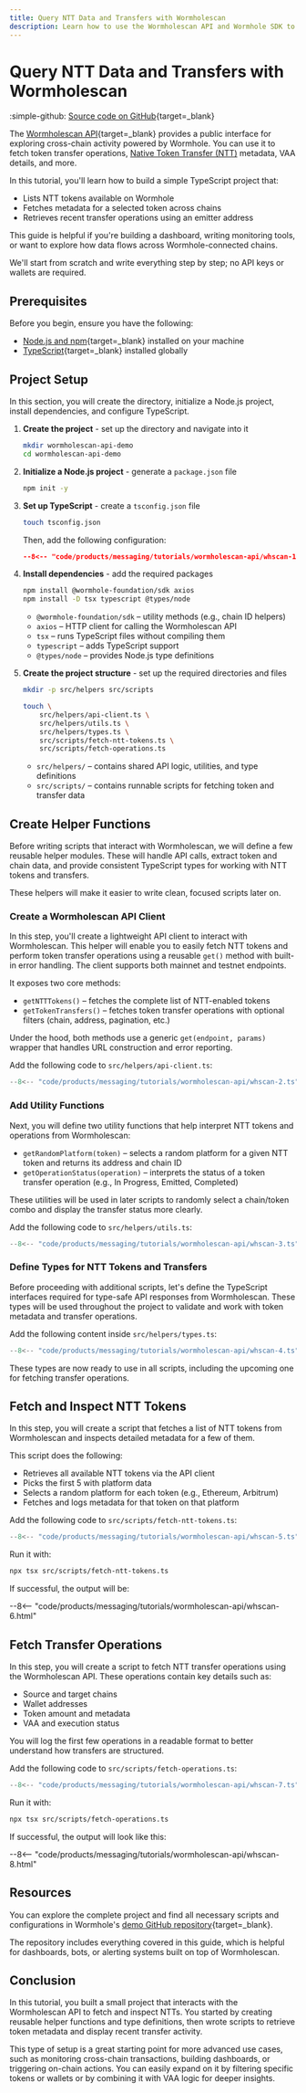 ```yaml
---
title: Query NTT Data and Transfers with Wormholescan
description: Learn how to use the Wormholescan API and Wormhole SDK to fetch NTT token and transfer data step by step using reusable TypeScript helpers.
---
```


# Query NTT Data and Transfers with Wormholescan

:simple-github: [Source code on GitHub](https://github.com/wormhole-foundation/demo-wormholescan-api){target=\_blank}

The [Wormholescan API](https://wormholescan.io/#/developers/api-doc){target=\_blank} provides a public interface for exploring cross-chain activity powered by Wormhole. You can use it to fetch token transfer operations, [Native Token Transfer (NTT)](/docs/products/native-token-transfers/overview/) metadata, VAA details, and more.

In this tutorial, you'll learn how to build a simple TypeScript project that:

 - Lists NTT tokens available on Wormhole
 - Fetches metadata for a selected token across chains
 - Retrieves recent transfer operations using an emitter address

This guide is helpful if you're building a dashboard, writing monitoring tools, or want to explore how data flows across Wormhole-connected chains.

We'll start from scratch and write everything step by step; no API keys or wallets are required.

## Prerequisites

Before you begin, ensure you have the following:

 - [Node.js and npm](https://docs.npmjs.com/downloading-and-installing-node-js-and-npm){target=\_blank} installed on your machine
 - [TypeScript](https://www.typescriptlang.org/download/){target=\_blank} installed globally

## Project Setup

In this section, you will create the directory, initialize a Node.js project, install dependencies, and configure TypeScript.

1. **Create the project** - set up the directory and navigate into it

    ```bash
    mkdir wormholescan-api-demo
    cd wormholescan-api-demo
    ```

2. **Initialize a Node.js project** - generate a `package.json` file

    ```bash
    npm init -y
    ```

3. **Set up TypeScript** - create a `tsconfig.json` file

    ```bash
    touch tsconfig.json
    ```

    Then, add the following configuration:

    ```json title="tsconfig.json"
    --8<-- "code/products/messaging/tutorials/wormholescan-api/whscan-1.json"
    ```

4. **Install dependencies** - add the required packages

    ```bash
    npm install @wormhole-foundation/sdk axios
    npm install -D tsx typescript @types/node
    ```

     - `@wormhole-foundation/sdk` – utility methods (e.g., chain ID helpers)
     - `axios` – HTTP client for calling the Wormholescan API
     - `tsx` – runs TypeScript files without compiling them
     - `typescript` – adds TypeScript support
     - `@types/node` – provides Node.js type definitions

5. **Create the project structure** - set up the required directories and files

    ```bash
    mkdir -p src/helpers src/scripts

    touch \
        src/helpers/api-client.ts \
        src/helpers/utils.ts \
        src/helpers/types.ts \
        src/scripts/fetch-ntt-tokens.ts \
        src/scripts/fetch-operations.ts
    ```

     - `src/helpers/` – contains shared API logic, utilities, and type definitions
     - `src/scripts/` – contains runnable scripts for fetching token and transfer data

## Create Helper Functions

Before writing scripts that interact with Wormholescan, we will define a few reusable helper modules. These will handle API calls, extract token and chain data, and provide consistent TypeScript types for working with NTT tokens and transfers.

These helpers will make it easier to write clean, focused scripts later on.

### Create a Wormholescan API Client

In this step, you'll create a lightweight API client to interact with Wormholescan. This helper will enable you to easily fetch NTT tokens and perform token transfer operations using a reusable `get()` method with built-in error handling. The client supports both mainnet and testnet endpoints.

It exposes two core methods:

 - `getNTTTokens()` – fetches the complete list of NTT-enabled tokens
 - `getTokenTransfers()` – fetches token transfer operations with optional filters (chain, address, pagination, etc.)

Under the hood, both methods use a generic `get(endpoint, params)` wrapper that handles URL construction and error reporting.

Add the following code to `src/helpers/api-client.ts`:

```typescript title="src/helpers/api-client.ts"
--8<-- "code/products/messaging/tutorials/wormholescan-api/whscan-2.ts"
```

### Add Utility Functions

Next, you will define two utility functions that help interpret NTT tokens and operations from Wormholescan:

 - `getRandomPlatform(token)` – selects a random platform for a given NTT token and returns its address and chain ID
 - `getOperationStatus(operation)` – interprets the status of a token transfer operation (e.g., In Progress, Emitted, Completed)

These utilities will be used in later scripts to randomly select a chain/token combo and display the transfer status more clearly.

Add the following code to `src/helpers/utils.ts`:

```typescript title="src/helpers/utils.ts"
--8<-- "code/products/messaging/tutorials/wormholescan-api/whscan-3.ts"
```

### Define Types for NTT Tokens and Transfers

Before proceeding with additional scripts, let's define the TypeScript interfaces required for type-safe API responses from Wormholescan. These types will be used throughout the project to validate and work with token metadata and transfer operations.

Add the following content inside `src/helpers/types.ts`:

```typescript title="src/helpers/types.ts"
--8<-- "code/products/messaging/tutorials/wormholescan-api/whscan-4.ts"
```

These types are now ready to use in all scripts, including the upcoming one for fetching transfer operations.

## Fetch and Inspect NTT Tokens

In this step, you will create a script that fetches a list of NTT tokens from Wormholescan and inspects detailed metadata for a few of them.

This script does the following:
 - Retrieves all available NTT tokens via the API client
 - Picks the first 5 with platform data
 - Selects a random platform for each token (e.g., Ethereum, Arbitrum)
 - Fetches and logs metadata for that token on that platform

Add the following code to `src/scripts/fetch-ntt-tokens.ts`:

```typescript title="src/scripts/fetch-ntt-tokens.ts"
--8<-- "code/products/messaging/tutorials/wormholescan-api/whscan-5.ts"
```

Run it with:

```bash
npx tsx src/scripts/fetch-ntt-tokens.ts
```

If successful, the output will be:

--8<-- "code/products/messaging/tutorials/wormholescan-api/whscan-6.html"

## Fetch Transfer Operations

In this step, you will create a script to fetch NTT transfer operations using the Wormholescan API. These operations contain key details such as:

 - Source and target chains
 - Wallet addresses
 - Token amount and metadata
 - VAA and execution status

You will log the first few operations in a readable format to better understand how transfers are structured.

Add the following code to `src/scripts/fetch-operations.ts`:

```typescript title="src/scripts/fetch-operations.ts"
--8<-- "code/products/messaging/tutorials/wormholescan-api/whscan-7.ts"
```

Run it with:

```bash
npx tsx src/scripts/fetch-operations.ts
```

If successful, the output will look like this:

--8<-- "code/products/messaging/tutorials/wormholescan-api/whscan-8.html"

## Resources

You can explore the complete project and find all necessary scripts and configurations in Wormhole's [demo GitHub repository](https://github.com/wormhole-foundation/demo-wormholescan-api){target=\_blank}.

The repository includes everything covered in this guide, which is helpful for dashboards, bots, or alerting systems built on top of Wormholescan.

## Conclusion

In this tutorial, you built a small project that interacts with the Wormholescan API to fetch and inspect NTTs. You started by creating reusable helper functions and type definitions, then wrote scripts to retrieve token metadata and display recent transfer activity.

This type of setup is a great starting point for more advanced use cases, such as monitoring cross-chain transactions, building dashboards, or triggering on-chain actions. You can easily expand on it by filtering specific tokens or wallets or by combining it with VAA logic for deeper insights.